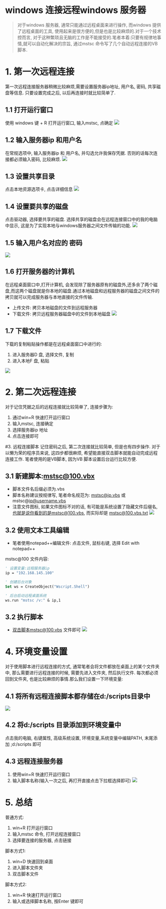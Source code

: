 # windows 连接远程windows 服务器
> 对于windows 服务器, 通常只能通过远程桌面来进行操作, 而windows 提供了远程桌面的工具, 使用起来是很方便的,但是也是比较麻烦的.对于一个技术控而言, 对于这种繁琐且无脑的工作是不能接受的.笔者本着:只要有规律地事情,就可以自动化解决的宗旨, 通过mstsc 命令写了几个自动远程连接的VB脚本.


# 1. 第一次远程连接
第一次远程连接服务器稍微比较麻烦,需要设置服务器ip地址, 用户名, 密码, 共享磁盘等信息. 只要设置完成之后, 以后再连接时就比较简单了.

## 1.1 打开运行窗口
使用 windows 键 + R 打开运行窗口, 输入mstsc, 点确定
![](/assets/win_2017-07-11_122535.png)

## 1.2 输入服务器ip 和用户名
在常规选项中, 输入服务器ip 和 用户名, 并勾选允许我保存凭据. 否则的话每次连接都必须输入密码, 比较麻烦.
![](/assets/win_2017-07-11_121443.png)

## 1.3 设置共享目录
点击本地资源选项卡, 点击详细信息
![](/assets/win_2017-07-11_121602.png)

## 1.4 设置要共享的磁盘
点击驱动器, 选择要共享的磁盘. 选择共享的磁盘会在远程连接窗口中的我的电脑中显示, 这是为了实现本地与windows服务器之间文件传输的功能.
![](/assets/win_2017-07-11_121642.png)

## 1.5 输入用户名对应的 密码
![](/assets/win_2017-07-11_121742.png)

## 1.6 打开服务器的计算机
在远程桌面窗口中,打开计算机, 会发现除了服务器原有的磁盘外,还多余了两个磁盘,而这两个磁盘就是你本地的磁盘.通过本地磁盘和远程服务器的磁盘之间文件的拷贝就可以完成服务器与本地直接的文件传输.
* 上传文件: 拷贝本地磁盘的文件到远程服务器
* 下载文件: 拷贝远程服务器磁盘中的文件到本地磁盘
![](/assets/win_2017-07-11_121859.png)

## 1.7 下载文件
下载的复制粘贴操作都是在远程桌面窗口中进行的:
1. 进入服务器D 盘, 选择文件, 复制
2. 进入本地F 盘, 粘贴

![](/assets/win_2017-07-11_123512.png)


# 2. 第二次远程连接
对于记住凭据之后的远程连接就比较简单了, 连接步骤为:
1. 通过win+R 快速打开运行窗口
2. 输入mstsc, 连接确定
3. 选择服务器ip 地址
4. 点击连接即可

#3. 远程连接脚本
记住密码之后, 第二次连接就比较简单, 但是也有四步操作. 对于以懒为荣的程序员来说, 这四步都很麻烦, 希望能直接双击脚本就能自动完成远程连接工作. 笔者使用的是VB脚本, 因为VB 脚本设置后台运行比较方便.

## 3.1 新建脚本:mstsc@100.vbx
* 脚本文件名后缀必须为.vbs
* 脚本名称建议按规律写, 笔者命名规范为: mstsc@ip.vbs  或  mstsc@ip@username.vbs
* 注意文件图标, 如果文件图标不对的话, 有可能是系统设置了隐藏文件后缀名, 也就是说你看到的是mstsc@100.vbs, 而实际却是 mstsc@100.vbs.txt
![](/assets/win_2017-07-11_134925.png)

## 3.2 使用文本工具编辑
* 笔者使用notepad++编辑文件: 点击文件, 鼠标右键, 选择 Edit with notepad++

mstsc@100 文件内容:
```vb
' 设置变量:远程服务器ip
ip = "192.168.145.100"

' 创建后台对象
Set ws = CreateObject("Wscript.Shell")

' 后台启动远程桌面系统
ws.run "mstsc /v:" & ip,1
```

## 3.2 执行脚本
* 双击脚本mstsc@100.vbs 文件即可
![](/assets/win_2017-07-11_133906.png)


# 4. 环境变量设置
对于使用脚本进行远程连接的方式, 通常笔者会将文件都放在桌面上的某个文件夹中, 那么需要进行远程连接的时候, 需要先进入文件夹, 然后执行文件. 每次都必须回到文件夹, 也是比较麻烦的事情.那么我们设置一下环境变量:

## 4.1 将所有远程连接脚本都存储在d:/scripts目录中
![](/assets/win_2017-07-11_134925.png)

## 4.2 将d:/scripts 目录添加到环境变量中
点击我的电脑, 右键属性, 高级系统设置, 环境变量,系统变量中编辑PATH, 末尾添加 ;d:/scripts 即可

## 4.3 远程连接服务器
1. 使用win+R  快速打开运行窗口
2. 输入脚本名称(输入一次之后, 再打开直接点击下拉框选择即可)
![](/assets/win_2017-07-11_141700.png)

# 5. 总结
普通方式:
1. win+R 打开运行窗口
2. 输入mstsc 命令, 打开远程连接窗口
2. 选择要连接的服务器, 点击链接

脚本方式1:
1. win+D 快速回到桌面
2. 进入脚本文件夹
3. 双击脚本文件

脚本方式2:
1. win+R 快速打开运行窗口
2. 输入或选择脚本名称, 按Enter 键即可



















